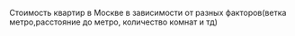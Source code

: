 Стоимость квартир в Москве в зависимости от разных факторов(ветка метро,расстояние до метро, количество комнат и тд)

